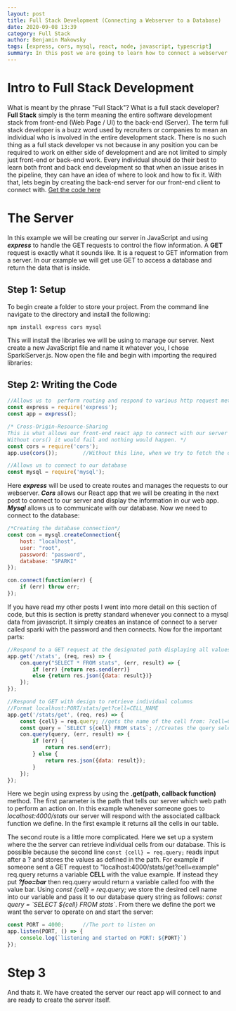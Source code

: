 ```yaml
---
layout: post
title: Full Stack Development (Connecting a Webserver to a Database)
date: 2020-09-08 13:39
category: Full Stack
author: Benjamin Makowsky
tags: [express, cors, mysql, react, node, javascript, typescript]
summary: In this post we are going to learn how to connect a webserver to a database and enable the ability handle GET requets to send data to another application.
---
```


# Intro to Full Stack Development

What is meant by the phrase "Full Stack"? What is a full stack developer? __Full Stack__ simply is the term meaning the entire software development stack from front-end (Web Page / UI) to the back-end (Server). The term full stack developer is a buzz word used by recruiters or companies to mean an individual who is involved in the entire development stack. There is no such thing as a full stack developer vs not because in any position you can be required to work on either side of development and are not limited to simply just front-end or back-end work. Every individual should do their best to learn both front and back end development so that when an issue arises in the pipeline, they can have an idea of where to look and how to fix it. With that, lets begin by creating the back-end server for our front-end client to connect with. [Get the code here][codeLink]

# The Server
In this example we will be creating our server in JavaScript and using ___express___ to handle the GET requests to control the flow information. A __GET__ request is exactly what it sounds like. It is a request to GET information from a server. In our example we will get use GET to access a database and return the data that is inside.

## Step 1: Setup
To begin create a folder to store your project. From the command line navigate to the directory and install the following:
```
npm install express cors mysql
```
This will install the libraries we will be using to manage our server. Next create a new JavaScript file and name it whatever you, I chose SparkiServer.js. Now open the file and begin with importing the required libraries:

## Step 2: Writing the Code
```javascript
//Allows us to  perform routing and respond to various http request methods (GET, POST, PUT, DELETE)
const express = require('express');
const app = express();

/* Cross-Origin-Resource-Sharing
This is what allows our front-end react app to connect with our server and fetch the data being presented.
Without cors() it would fail and nothing would happen. */
const cors = require('cors');
app.use(cors());        //Without this line, when we try to fetch the data from react. Nothing would happen

//Allows us to connect to our database
const mysql = require('mysql');
```
Here ___express___ will be used to create routes and manages the requests to our webserver. ___Cors___ allows our React app that we will be creating in the next post to connect to our server and display the information in our web app. ___Mysql___ allows us to communicate with our database. Now we need to connect to the database:
```javascript
/*Creating the database connection*/
const con = mysql.createConnection({
    host: "localhost",
    user: "root",
    password: "password",
    database: "SPARKI"
});

con.connect(function(err) {
    if (err) throw err;
});
```
If you have read my other posts I went into more detail on this section of code, but this is section is pretty standard whenever you connect to a mysql data from javascript. It simply creates an instance of connect to a server called sparki with the password and then connects. Now for the important parts:
```javascript
//Respond to a GET request at the designated path displaying all values in the stats table
app.get('/stats', (req, res) => {
    con.query("SELECT * FROM stats", (err, result) => {
        if (err) {return res.send(err)}
        else {return res.json({data: result})}
    });
});

//Respond to GET with design to retrieve individual columns
//Format localhost:PORT/stats/get?cell=CELL_NAME
app.get('/stats/get', (req, res) => {
    const {cell} = req.query; //gets the name of the cell from: ?cell=CELL_NAME
    const query = `SELECT ${cell} FROM stats`; //Creates the query selecting the desired cell from stats table
    con.query(query, (err, result) => {
        if (err) {
            return res.send(err);
        } else {
            return res.json({data: result});
        }
    });
});
```
Here we begin using express by using the __.get(path, callback function)__ method. The first parameter is the path that tells our server which web path to perform an action on. In this example whenever someone goes to _localhost:4000/stats_ our server will respond with the associated callback function we define. In the first example it returns all the cells in our table. 

The second route is a little more complicated. Here we set up a system where the the server can retrieve individual cells from our database. This is possible because the second line `const {cell} = req.query;` reads input after a ? and stores the values as defined in the path. For example if someone sent a GET request to "localhost:4000/stats/get?cell=example" req.query returns a variable __CELL__ with the value example. If instead they put ___?foo=bar___ then req.query would return a variable called foo with the value bar. Using _const {cell} = req.query;_ we store the desired cell name into our variable and pass it to our database query string as follows: _const query = \`SELECT ${cell} FROM stats\`_. From there we define the port we want the server to operate on and start the server:
```javascript
const PORT = 4000;      //The port to listen on
app.listen(PORT, () => {
    console.log(`listening and started on PORT: ${PORT}`)
});
```
# Step 3
And thats it. We have created the server our react app will connect to and are ready to create the server itself.

[codeLink]: https://github.com/benjaminmakowsky/Sparki/blob/master/Node.js/SparkiServer.js